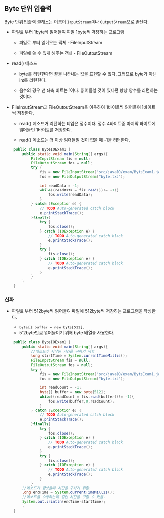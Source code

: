 ## Byte 단위 입출력
Byte 단위 입출력 클래스는 이름이 `InputStream`이나 `OutputStream`으로 끝난다.

* 파일로 부터 1byte씩 읽어들여 파일 1byte씩 저장하는 프로그램

    * 파일로 부터 읽어오는 객체 - FileInputStream

    * 파일에 쓸 수 있게 해주는 객체 - FileOutputStream

* read() 메소드

    * byte를 리턴한다면 끝을 나타내는 값을 표현할 수 없다. 그러므로 byte가 아닌 int를 리턴한다.

    * 음수의 경우 맨 좌측 비트는 1이다. 읽어들일 것이 있다면 항상 양수를 리턴하는 것이다.

* FileInputStream과 FileOutputStream을 이용하여 1바이트씩 읽어들여 1바이트씩 저장한다.

    * read() 메소드가 리턴하는 타입은 정수이다. 정수 4바이트중 마지막 바이트에 읽어들인 1바이트를 저장한다.

    * read() 메소드는 더 이상 읽어들일 것이 없을 때 -1을 리턴한다.

```java
    public class ByteIOExam1 {
        public static void main(String[] args){     
            FileInputStream fis = null; 
            FileOutputStream fos = null;        
            try {
                fis = new FileInputStream("src/javaIO/exam/ByteExam1.java");
                fos = new FileOutputStream("byte.txt");

                int readData = -1; 
                while((readData = fis.read())!= -1){
                    fos.write(readData);
                }           
            } catch (Exception e) {
                // TODO Auto-generated catch block
                e.printStackTrace();
            }finally{
                try {
                    fos.close();
                } catch (IOException e) {
                    // TODO Auto-generated catch block
                    e.printStackTrace();
                }
                try {
                    fis.close();
                } catch (IOException e) {
                    // TODO Auto-generated catch block
                    e.printStackTrace();
                }
            }
        }
    }
```

### 심화

* 파일로 부터 512byte씩 읽어들여 파일에 512byte씩 저장하는 프로그램을 작성한다.

    * `byte[] buffer = new byte[512];`
    * 512byte만큼 읽어들이기 위해 byte 배열을 사용한다.

```java
    public class ByteIOExam1 {
        public static void main(String[] args){     
            //메소드가 시작된 시간을 구하기 위함
            long startTime = System.currentTimeMillis();        
            FileInputStream fis = null; 
            FileOutputStream fos = null;        
            try {
                fis = new FileInputStream("src/javaIO/exam/ByteExam1.java");
                fos = new FileOutputStream("byte.txt");

                int readCount = -1; 
                byte[] buffer = new byte[512];
                while((readCount = fis.read(buffer))!= -1){
                    fos.write(buffer,0,readCount);
                }
            } catch (Exception e) {
                // TODO Auto-generated catch block
                e.printStackTrace();
            }finally{
                try {
                    fos.close();
                } catch (IOException e) {
                    // TODO Auto-generated catch block
                    e.printStackTrace();
                }
                try {
                    fis.close();
                } catch (IOException e) {
                    // TODO Auto-generated catch block
                    e.printStackTrace();
                }
            }
        //메소드가 끝났을때 시간을 구하기 위함. 
        long endTime = System.currentTimeMillis();
        //메소드를 수행하는데 걸린 시간을 구할 수 있음. 
        System.out.println(endTime-startTime); 
        }
    }
```
